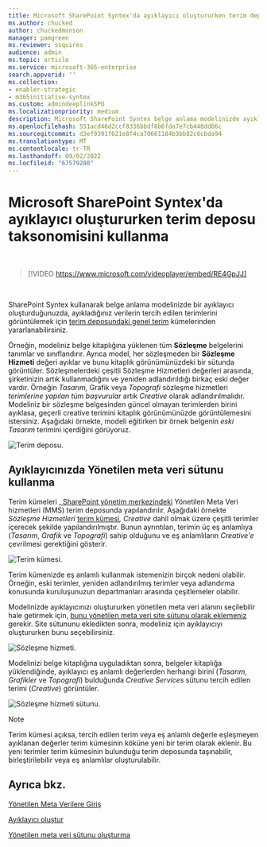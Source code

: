 ```yaml
---
title: Microsoft SharePoint Syntex'da ayıklayıcı oluştururken terim deposu taksonomisini kullanma
ms.author: chucked
author: chuckedmonson
manager: pamgreen
ms.reviewer: ssquires
audience: admin
ms.topic: article
ms.service: microsoft-365-enterprise
search.appverid: ''
ms.collection:
- enabler-strategic
- m365initiative-syntex
ms.custom: admindeeplinkSPO
ms.localizationpriority: medium
description: Microsoft SharePoint Syntex belge anlama modelinizde ayıklayıcı oluştururken terim deposu taksonomisini kullanın.
ms.openlocfilehash: 551acd46d2ccf8336bbdf6b6fda7e7cb448dd66c
ms.sourcegitcommit: d3ef9391f621e8f4ca70661184b3bb82c6cbda94
ms.translationtype: MT
ms.contentlocale: tr-TR
ms.lasthandoff: 09/02/2022
ms.locfileid: "67579280"
---
```

# <a name="leverage-term-store-taxonomy-when-creating-an-extractor-in-microsoft-sharepoint-syntex"></a>Microsoft SharePoint Syntex'da ayıklayıcı oluştururken terim deposu taksonomisini kullanma

</br>

> [!VIDEO https://www.microsoft.com/videoplayer/embed/RE4GpJJ]  

</br>

SharePoint Syntex kullanarak belge anlama modelinizde bir ayıklayıcı oluşturduğunuzda, ayıkladığınız verilerin tercih edilen terimlerini görüntülemek için [terim deposundaki genel terim](/sharepoint/managed-metadata) kümelerinden yararlanabilirsiniz.  

Örneğin, modeliniz belge kitaplığına yüklenen tüm **Sözleşme** belgelerini tanımlar ve sınıflandırır.  Ayrıca model, her sözleşmeden bir **Sözleşme Hizmeti** değeri ayıklar ve bunu kitaplık görünümünüzdeki bir sütunda görüntüler. Sözleşmelerdeki çeşitli Sözleşme Hizmetleri değerleri arasında, şirketinizin artık kullanmadığını ve yeniden adlandırıldığı birkaç eski değer vardır. Örneğin *Tasarım,* Grafik veya *Topografi* sözleşme hizmetleri *terimlerine yapılan tüm başvurular* artık *Creative* olarak adlandırılmalıdır. Modeliniz bir sözleşme belgesinden güncel olmayan terimlerden birini ayıklasa, geçerli creative terimini kitaplık görünümünüzde görüntülemesini istersiniz. Aşağıdaki örnekte, modeli eğitirken bir örnek belgenin *eski Tasarım* terimini içerdiğini görüyoruz.

   ![Terim deposu.](../media/content-understanding/design.png)</br>

## <a name="use-a-managed-metadata-column-in-your-extractor"></a>Ayıklayıcınızda Yönetilen meta veri sütunu kullanma

Terim kümeleri <a href="https://go.microsoft.com/fwlink/?linkid=2185219" target="_blank">, SharePoint yönetim merkezindeki</a> Yönetilen Meta Veri hizmetleri (MMS) terim deposunda yapılandırılır. Aşağıdaki örnekte *Sözleşme Hizmetleri* [terim kümesi](/sharepoint/managed-metadata#term-set)*, Creative* dahil olmak üzere çeşitli terimler içerecek şekilde yapılandırılmıştır.  Bunun ayrıntıları, terimin üç eş anlamlıya (*Tasarım*, *Grafik* ve *Topografi*) sahip olduğunu ve eş anlamlıların *Creative'e* çevrilmesi gerektiğini gösterir. 

   ![Terim kümesi.](../media/content-understanding/term-store.png)</br>

Terim kümenizde eş anlamlı kullanmak istemenizin birçok nedeni olabilir. Örneğin, eski terimler, yeniden adlandırılmış terimler veya adlandırma konusunda kuruluşunuzun departmanları arasında çeşitlemeler olabilir.

Modelinizde ayıklayıcınızı oluştururken yönetilen meta veri alanını seçilebilir hale getirmek için, [bunu yönetilen meta veri site sütunu olarak eklemeniz](https://support.microsoft.com/office/8fad9e35-a618-4400-b3c7-46f02785d27f) gerekir. Site sütununu ekledikten sonra, modeliniz için ayıklayıcıyı oluştururken bunu seçebilirsiniz.

   ![Sözleşme hizmeti.](../media/content-understanding/contract-services.png)</br>

Modelinizi belge kitaplığına uyguladıktan sonra, belgeler kitaplığa yüklendiğinde, ayıklayıcı eş anlamlı değerlerden herhangi birini (*Tasarım*, *Grafikler* ve *Topografi*) bulduğunda *Creative Services* sütunu tercih edilen terimi (*Creative*) görüntüler.

   ![Sözleşme hizmeti sütunu.](../media/content-understanding/creative.png)</br>

> [!NOTE]
> Terim kümesi açıksa, tercih edilen terim veya eş anlamlı değerle eşleşmeyen ayıklanan değerler terim kümesinin köküne yeni bir terim olarak eklenir. Bu yeni terimler terim kümesinin bulunduğu terim deposunda taşınabilir, birleştirilebilir veya eş anlamlılar oluşturulabilir.

## <a name="see-also"></a>Ayrıca bkz.
[Yönetilen Meta Verilere Giriş](/sharepoint/managed-metadata#terms)

[Ayıklayıcı oluştur](create-an-extractor.md)

[Yönetilen meta veri sütunu oluşturma](https://support.microsoft.com/office/create-a-managed-metadata-column-8fad9e35-a618-4400-b3c7-46f02785d27f?redirectSourcePath=%252farticle%252fc2a06717-8105-4aea-890d-3082853ab7b7&ui=en-US&rs=en-US&ad=US)